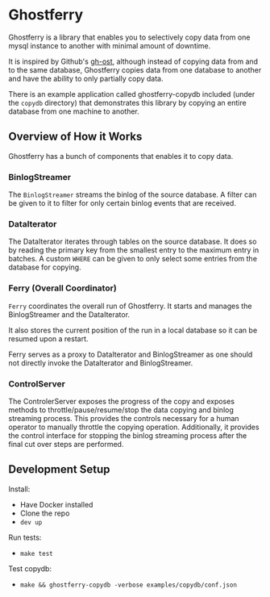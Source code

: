 Ghostferry
==========

Ghostferry is a library that enables you to selectively copy data from one mysql instance to another with minimal amount of downtime.

It is inspired by Github's [gh-ost](https://github.com/github/gh-ost),
although instead of copying data from and to the same database, Ghostferry
copies data from one database to another and have the ability to only
partially copy data.

There is an example application called ghostferry-copydb included (under the
`copydb` directory) that demonstrates this library by copying an entire
database from one machine to another.

Overview of How it Works
------------------------

Ghostferry has a bunch of components that enables it to copy data.

### BinlogStreamer ###

The `BinlogStreamer` streams the binlog of the source database. A filter can be
given to it to filter for only certain binlog events that are received.

### DataIterator ###

The DataIterator iterates through tables on the source database. It does so by
reading the primary key from the smallest entry to the maximum entry in
batches. A custom `WHERE` can be given to only select some entries from the
database for copying.

### Ferry (Overall Coordinator) ###

`Ferry` coordinates the overall run of Ghostferry. It starts and manages the
BinlogStreamer and the DataIterator. 

It also stores the current position of the run in a local database so it can
be resumed upon a restart. 

Ferry serves as a proxy to DataIterator and BinlogStreamer as one should not
directly invoke the DataIterator and BinlogStreamer.

### ControlServer ###

The ControlerServer exposes the progress of the copy and exposes methods to
throttle/pause/resume/stop the data copying and binlog streaming process. This
provides the controls necessary for a human operator to manually throttle the
copying operation. Additionally, it provides the control interface for stopping
the binlog streaming process after the final cut over steps are performed.

Development Setup
-----------------

Install:

- Have Docker installed
- Clone the repo
- `dev up`

Run tests:

- `make test`

Test copydb:

- `make && ghostferry-copydb -verbose examples/copydb/conf.json`
